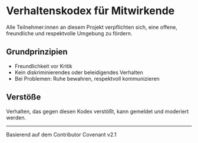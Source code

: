 # Verhaltenskodex für Mitwirkende

Alle Teilnehmer:innen an diesem Projekt verpflichten sich, eine offene, freundliche und respektvolle Umgebung zu fördern.

## Grundprinzipien

- Freundlichkeit vor Kritik
- Kein diskriminierendes oder beleidigendes Verhalten
- Bei Problemen: Ruhe bewahren, respektvoll kommunizieren

## Verstöße

Verhalten, das gegen diesen Kodex verstößt, kann gemeldet und moderiert werden.

---
Basierend auf dem Contributor Covenant v2.1
